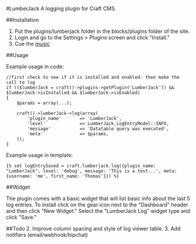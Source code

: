 #LumberJack
A logging plugin for Craft CMS.

##Installation
1. Put the plugins/lumberjack folder in the blocks/plugins folder of the site.  
2. Login and go to the Settings > Plugins screen and click "Install." 
3. Cue the [music](http://youtu.be/5zey8567bcg "music")

##Usage

Example usage in code:

    //first check to see if it is installed and enabled. then make the call to log
    if (($lumberJack = craft()->plugins->getPlugin('LumberJack')) && $lumberJack->isInstalled && $lumberJack->isEnabled)
    {
        $params = array(...);
        
        craft()->lumberJack->log(array(
            'plugin_name'       => 'LumberJack',
            'level'             => LumberJack_LogEntryModel::INFO,
            'message'           => 'Datatable query was executed',
            'meta'              => $params,
        ));
    }
    
Example usage in template:

    {% set logEntrySaved = craft.lumberjack.log({plugin_name: "LumberJack", level: 'debug', message: 'This is a test...', meta: {username: 'me', first_name: 'Thomas'}}) %}
    
##Widget

The plugin comes with a basic widget that will list basic info about the last 5 log entries. To install click on the gear icon next to the "Dashboard" header and then click "New Widget." Select the "LumberJack Log" widget type and click "Save."


##Todo
2. Improve column spacing and style of log viewer table.
3. Add notifiers (email/webhook/hipchat)